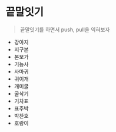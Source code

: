 # 끝말잇기
> 끝말잇기를 하면서 push, pull을 익혀보자

- 강아지
- 지구본
- 본보가
- 기능사
- 사마귀
- 귀이개
- 개미굴
- 굴삭기
- 기차표
- 표주박
- 박찬호
- 호랑이